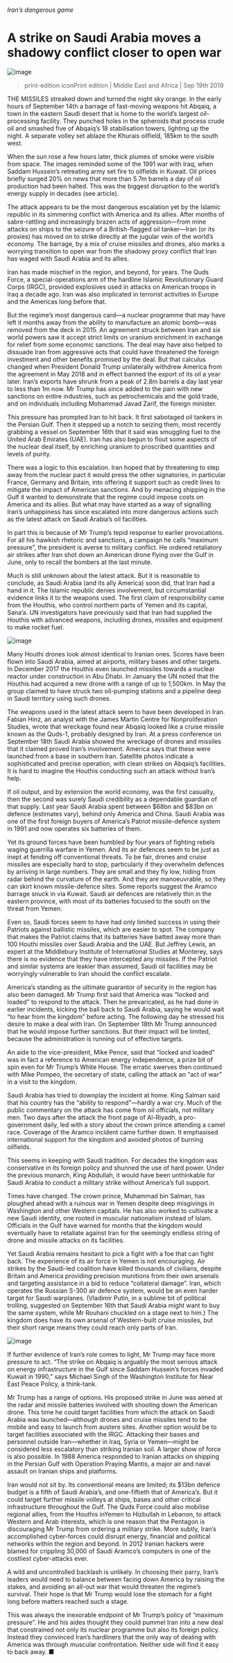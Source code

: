 ###### Iran’s dangerous game
# A strike on Saudi Arabia moves a shadowy conflict closer to open war 
![image](images/20190921_MAP003_0.jpg) 
> print-edition iconPrint edition | Middle East and Africa | Sep 19th 2019 
THE MISSILES streaked down and turned the night sky orange. In the early hours of September 14th a barrage of fast-moving weapons hit Abqaiq, a town in the eastern Saudi desert that is home to the world’s largest oil-processing facility. They punched holes in the spheroids that process crude oil and smashed five of Abqaiq’s 18 stabilisation towers, lighting up the night. A separate volley set ablaze the Khurais oilfield, 185km to the south west. 
When the sun rose a few hours later, thick plumes of smoke were visible from space. The images reminded some of the 1991 war with Iraq, when Saddam Hussein’s retreating army set fire to oilfields in Kuwait. Oil prices briefly surged 20% on news that more than 5.7m barrels a day of oil production had been halted. This was the biggest disruption to the world’s energy supply in decades (see article). 
The attack appears to be the most dangerous escalation yet by the Islamic republic in its simmering conflict with America and its allies. After months of sabre-rattling and increasingly brazen acts of aggression—from mine attacks on ships to the seizure of a British-flagged oil tanker—Iran (or its proxies) has moved on to strike directly at the jugular vein of the world’s economy. The barrage, by a mix of cruise missiles and drones, also marks a worrying transition to open war from the shadowy proxy conflict that Iran has waged with Saudi Arabia and its allies. 
Iran has made mischief in the region, and beyond, for years. The Quds Force, a special-operations arm of the hardline Islamic Revolutionary Guard Corps (IRGC), provided explosives used in attacks on American troops in Iraq a decade ago. Iran was also implicated in terrorist activities in Europe and the Americas long before that. 
But the regime’s most dangerous card—a nuclear programme that may have left it months away from the ability to manufacture an atomic bomb—was removed from the deck in 2015. An agreement struck between Iran and six world powers saw it accept strict limits on uranium enrichment in exchange for relief from some economic sanctions. The deal may have also helped to dissuade Iran from aggressive acts that could have threatened the foreign investment and other benefits promised by the deal. But that calculus changed when President Donald Trump unilaterally withdrew America from the agreement in May 2018 and in effect banned the export of its oil a year later. Iran’s exports have shrunk from a peak of 2.8m barrels a day last year to less than 1m now. Mr Trump has since added to the pain with new sanctions on entire industries, such as petrochemicals and the gold trade, and on individuals including Mohammad Javad Zarif, the foreign minister. 
This pressure has prompted Iran to hit back. It first sabotaged oil tankers in the Persian Gulf. Then it stepped up a notch to seizing them, most recently grabbing a vessel on September 16th that it said was smuggling fuel to the United Arab Emirates (UAE). Iran has also begun to flout some aspects of the nuclear deal itself, by enriching uranium to proscribed quantities and levels of purity. 
There was a logic to this escalation. Iran hoped that by threatening to step away from the nuclear pact it would press the other signatories, in particular France, Germany and Britain, into offering it support such as credit lines to mitigate the impact of American sanctions. And by menacing shipping in the Gulf it wanted to demonstrate that the regime could impose costs on America and its allies. But what may have started as a way of signalling Iran’s unhappiness has since escalated into more dangerous actions such as the latest attack on Saudi Arabia’s oil facilities. 
In part this is because of Mr Trump’s tepid response to earlier provocations. For all his hawkish rhetoric and sanctions, a campaign he calls “maximum pressure”, the president is averse to military conflict. He ordered retaliatory air strikes after Iran shot down an American drone flying over the Gulf in June, only to recall the bombers at the last minute. 
Much is still unknown about the latest attack. But it is reasonable to conclude, as Saudi Arabia (and its ally America) soon did, that Iran had a hand in it. The Islamic republic denies involvement, but circumstantial evidence links it to the weapons used. The first claim of responsibility came from the Houthis, who control northern parts of Yemen and its capital, Sana’a. UN investigators have previously said that Iran had supplied the Houthis with advanced weapons, including drones, missiles and equipment to make rocket fuel. 
![image](images/20190921_MAM907.png) 
Many Houthi drones look almost identical to Iranian ones. Scores have been flown into Saudi Arabia, aimed at airports, military bases and other targets. In December 2017 the Houthis even launched missiles towards a nuclear reactor under construction in Abu Dhabi. In January the UN noted that the Houthis had acquired a new drone with a range of up to 1,500km. In May the group claimed to have struck two oil-pumping stations and a pipeline deep in Saudi territory using such drones. 
The weapons used in the latest attack seem to have been developed in Iran. Fabian Hinz, an analyst with the James Martin Centre for Nonproliferation Studies, wrote that wreckage found near Abqaiq looked like a cruise missile known as the Quds-1, probably designed by Iran. At a press conference on September 18th Saudi Arabia showed the wreckage of drones and missiles that it claimed proved Iran’s involvement. America says that these were launched from a base in southern Iran. Satellite photos indicate a sophisticated and precise operation, with clean strikes on Abqaiq’s facilities. It is hard to imagine the Houthis conducting such an attack without Iran’s help. 
If oil output, and by extension the world economy, was the first casualty, then the second was surely Saudi credibility as a dependable guardian of that supply. Last year Saudi Arabia spent between $68bn and $83bn on defence (estimates vary), behind only America and China. Saudi Arabia was one of the first foreign buyers of America’s Patriot missile-defence system in 1991 and now operates six batteries of them. 
Yet its ground forces have been humbled by four years of fighting rebels waging guerrilla warfare in Yemen. And its air defences seem to be just as inept at fending off conventional threats. To be fair, drones and cruise missiles are especially hard to stop, particularly if they overwhelm defences by arriving in large numbers. They are small and they fly low, hiding from radar behind the curvature of the earth. And they are manoeuvrable, so they can skirt known missile-defence sites. Some reports suggest the Aramco barrage snuck in via Kuwait. Saudi air defences are relatively thin in the eastern province, with most of its batteries focused to the south on the threat from Yemen. 
Even so, Saudi forces seem to have had only limited success in using their Patriots against ballistic missiles, which are easier to spot. The company that makes the Patriot claims that its batteries have batted away more than 100 Houthi missiles over Saudi Arabia and the UAE. But Jeffrey Lewis, an expert at the Middlebury Institute of International Studies at Monterey, says there is no evidence that they have intercepted any missiles. If the Patriot and similar systems are leakier than assumed, Saudi oil facilities may be worryingly vulnerable to Iran should the conflict escalate. 
America’s standing as the ultimate guarantor of security in the region has also been damaged. Mr Trump first said that America was “locked and loaded” to respond to the attack. Then he prevaricated, as he had done in earlier incidents, kicking the ball back to Saudi Arabia, saying he would wait “to hear from the kingdom” before acting. The following day he stressed his desire to make a deal with Iran. On September 18th Mr Trump announced that he would impose further sanctions. But their impact will be limited, because the administration is running out of effective targets. 
An aide to the vice-president, Mike Pence, said that “locked and loaded” was in fact a reference to American energy independence, a prize bit of spin even for Mr Trump’s White House. The erratic swerves then continued with Mike Pompeo, the secretary of state, calling the attack an “act of war” in a visit to the kingdom. 
Saudi Arabia has tried to downplay the incident at home. King Salman said that his country has the “ability to respond”—hardly a war cry. Much of the public commentary on the attack has come from oil officials, not military men. Two days after the attack the front page of Al-Riyadh, a pro-government daily, led with a story about the crown prince attending a camel race. Coverage of the Aramco incident came further down. It emphasised international support for the kingdom and avoided photos of burning oilfields. 
This seems in keeping with Saudi tradition. For decades the kingdom was conservative in its foreign policy and shunned the use of hard power. Under the previous monarch, King Abdullah, it would have been unthinkable for Saudi Arabia to conduct a military strike without America’s full support. 
Times have changed. The crown prince, Muhammad bin Salman, has ploughed ahead with a ruinous war in Yemen despite deep misgivings in Washington and other Western capitals. He has also worked to cultivate a new Saudi identity, one rooted in muscular nationalism instead of Islam. Officials in the Gulf have warned for months that the kingdom would eventually have to retaliate against Iran for the seemingly endless string of drone and missile attacks on its facilities. 
Yet Saudi Arabia remains hesitant to pick a fight with a foe that can fight back. The experience of its air force in Yemen is not encouraging. Air strikes by the Saudi-led coalition have killed thousands of civilians, despite Britain and America providing precision munitions from their own arsenals and targeting assistance in a bid to reduce “collateral damage”. Iran, which operates the Russian S-300 air defence system, would be an even harder target for Saudi warplanes. (Vladimir Putin, in a sublime bit of political trolling, suggested on September 16th that Saudi Arabia might want to buy the same system, while Mr Rouhani chuckled on a stage next to him.) The kingdom does have its own arsenal of Western-built cruise missiles, but their short range means they could reach only parts of Iran. 
![image](images/20190921_MAP004_0.jpg) 
If further evidence of Iran’s role comes to light, Mr Trump may face more pressure to act. “The strike on Abqaiq is arguably the most serious attack on energy infrastructure in the Gulf since Saddam Hussein’s forces invaded Kuwait in 1990,” says Michael Singh of the Washington Institute for Near East Peace Policy, a think-tank. 
Mr Trump has a range of options. His proposed strike in June was aimed at the radar and missile batteries involved with shooting down the American drone. This time he could target facilities from which the attack on Saudi Arabia was launched—although drones and cruise missiles tend to be mobile and easy to launch from austere sites. Another option would be to target facilities associated with the IRGC. Attacking their bases and personnel outside Iran—whether in Iraq, Syria or Yemen—might be considered less escalatory than striking Iranian soil. A larger show of force is also possible. In 1988 America responded to Iranian attacks on shipping in the Persian Gulf with Operation Praying Mantis, a major air and naval assault on Iranian ships and platforms. 
Iran would not sit by. Its conventional means are limited; its $13bn defence budget is a fifth of Saudi Arabia’s, and one-fiftieth that of America’s. But it could target further missile volleys at ships, bases and other critical infrastructure throughout the Gulf. The Quds Force could also mobilise regional allies, from the Houthis inYemen to Hizbullah in Lebanon, to attack Western and Arab interests, which is one reason that the Pentagon is discouraging Mr Trump from ordering a military strike. More subtly, Iran’s accomplished cyber-forces could disrupt energy, financial and political networks within the region and beyond. In 2012 Iranian hackers were blamed for crippling 30,000 of Saudi Aramco’s computers in one of the costliest cyber-attacks ever. 
A wild and uncontrolled backlash is unlikely. In choosing their parry, Iran’s leaders would need to balance between facing down America by raising the stakes, and avoiding an all-out war that would threaten the regime’s survival. Their hope is that Mr Trump would lose the stomach for a fight long before matters reached such a stage. 
This was always the inexorable endpoint of Mr Trump’s policy of “maximum pressure”. He and his aides thought they could pummel Iran into a new deal that constrained not only its nuclear programme but also its foreign policy. Instead they convinced Iran’s hardliners that the only way of dealing with America was through muscular confrontation. Neither side will find it easy to back away. ■ 
